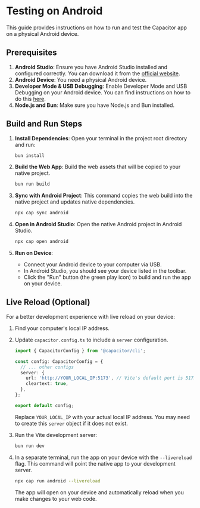 # Testing on Android

This guide provides instructions on how to run and test the Capacitor app on a physical Android device.

## Prerequisites

1.  **Android Studio**: Ensure you have Android Studio installed and configured correctly. You can download it from the [official website](https://developer.android.com/studio).
2.  **Android Device**: You need a physical Android device.
3.  **Developer Mode & USB Debugging**: Enable Developer Mode and USB Debugging on your Android device. You can find instructions on how to do this [here](https://developer.android.com/studio/debug/dev-options).
4.  **Node.js and Bun**: Make sure you have Node.js and Bun installed.

## Build and Run Steps

1.  **Install Dependencies**:
    Open your terminal in the project root directory and run:
    ```bash
    bun install
    ```

2.  **Build the Web App**:
    Build the web assets that will be copied to your native project.
    ```bash
    bun run build
    ```

3.  **Sync with Android Project**:
    This command copies the web build into the native project and updates native dependencies.
    ```bash
    npx cap sync android
    ```

4.  **Open in Android Studio**:
    Open the native Android project in Android Studio.
    ```bash
    npx cap open android
    ```

5.  **Run on Device**:
    - Connect your Android device to your computer via USB.
    - In Android Studio, you should see your device listed in the toolbar.
    - Click the "Run" button (the green play icon) to build and run the app on your device.

## Live Reload (Optional)

For a better development experience with live reload on your device:

1.  Find your computer's local IP address.
2.  Update `capacitor.config.ts` to include a `server` configuration.
    ```typescript
    import { CapacitorConfig } from '@capacitor/cli';

    const config: CapacitorConfig = {
      // ... other configs
      server: {
        url: 'http://YOUR_LOCAL_IP:5173', // Vite's default port is 5173, check your vite.config.ts
        cleartext: true,
      },
    };

    export default config;
    ```
    Replace `YOUR_LOCAL_IP` with your actual local IP address. You may need to create this `server` object if it does not exist.

3.  Run the Vite development server:
    ```bash
    bun run dev
    ```

4.  In a separate terminal, run the app on your device with the `--livereload` flag. This command will point the native app to your development server.
    ```bash
    npx cap run android --livereload
    ```
    The app will open on your device and automatically reload when you make changes to your web code.
